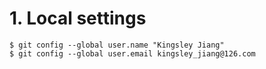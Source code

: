
# 1. Local settings

    $ git config --global user.name "Kingsley Jiang"
    $ git config --global user.email kingsley_jiang@126.com
